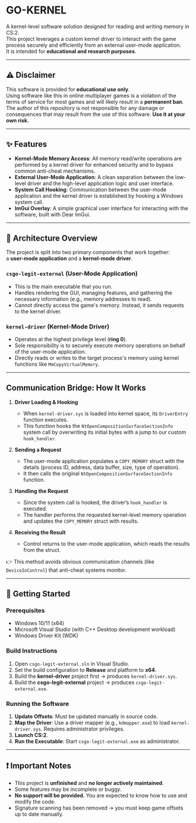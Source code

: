# GO-KERNEL

A kernel-level software solution designed for reading and writing memory in CS:2.  
This project leverages a custom kernel driver to interact with the game process securely and efficiently from an external user-mode application.  
It is intended for **educational and research purposes**.

---

## ⚠️ Disclaimer
This software is provided for **educational use only**.  
Using software like this in online multiplayer games is a violation of the terms of service for most games and will likely result in a **permanent ban**.  
The author of this repository is not responsible for any damage or consequences that may result from the use of this software. **Use it at your own risk.**

---

## ✨ Features
- **Kernel-Mode Memory Access**: All memory read/write operations are performed by a kernel driver for enhanced security and to bypass common anti-cheat mechanisms.  
- **External User-Mode Application**: A clean separation between the low-level driver and the high-level application logic and user interface.  
- **System Call Hooking**: Communication between the user-mode application and the kernel driver is established by hooking a Windows system call.  
- **ImGui Overlay**: A simple graphical user interface for interacting with the software, built with Dear ImGui.  

---

## 🔧 Architecture Overview

The project is split into two primary components that work together:  
a **user-mode application** and a **kernel-mode driver**.

### `csgo-legit-external` (User-Mode Application)
- This is the main executable that you run.  
- Handles rendering the GUI, managing features, and gathering the necessary information (e.g., memory addresses to read).  
- Cannot directly access the game's memory. Instead, it sends requests to the kernel driver.  

### `kernel-driver` (Kernel-Mode Driver)
- Operates at the highest privilege level (**ring 0**).  
- Sole responsibility is to securely execute memory operations on behalf of the user-mode application.  
- Directly reads or writes to the target process's memory using kernel functions like `MmCopyVirtualMemory`.  

---

## Communication Bridge: How It Works
1. **Driver Loading & Hooking**  
   - When `kernel-driver.sys` is loaded into kernel space, its `DriverEntry` function executes.  
   - This function hooks the `NtOpenCompositionSurfaceSectionInfo` system call by overwriting its initial bytes with a jump to our custom `hook_handler`.  

2. **Sending a Request**  
   - The user-mode application populates a `COPY_MEMORY` struct with the details (process ID, address, data buffer, size, type of operation).  
   - It then calls the original `NtOpenCompositionSurfaceSectionInfo` function.  

3. **Handling the Request**  
   - Since the system call is hooked, the driver’s `hook_handler` is executed.  
   - The handler performs the requested kernel-level memory operation and updates the `COPY_MEMORY` struct with results.  

4. **Receiving the Result**  
   - Control returns to the user-mode application, which reads the results from the struct.  

👉 This method avoids obvious communication channels (like `DeviceIoControl`) that anti-cheat systems monitor.  

---

## 🚀 Getting Started

### Prerequisites
- Windows 10/11 (x64)  
- Microsoft Visual Studio (with C++ Desktop development workload)  
- Windows Driver Kit (WDK)  

### Build Instructions
1. Open `csgo-legit-external.sln` in Visual Studio.  
2. Set the build configuration to **Release** and platform to **x64**.  
3. Build the **kernel-driver** project first → produces `kernel-driver.sys`.  
4. Build the **csgo-legit-external** project → produces `csgo-legit-external.exe`.  

### Running the Software
1. **Update Offsets**: Must be updated manually in source code.  
2. **Map the Driver**: Use a driver mapper (e.g., `kdmapper.exe`) to load `kernel-driver.sys`. Requires administrator privileges.  
3. **Launch CS:2**.  
4. **Run the Executable**: Start `csgo-legit-external.exe` as administrator.  

---

## ❗ Important Notes
- This project is **unfinished** and **no longer actively maintained**.  
- Some features may be incomplete or buggy.  
- **No support will be provided**. You are expected to know how to use and modify the code.  
- Signature scanning has been removed → you must keep game offsets up to date manually.  

